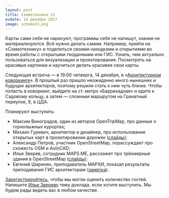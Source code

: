 ```yaml
---
layout: post
title: Схемотехника 13
evdate: 14 декабря 2017
image: schemo13.png
---
```

Карты сами себя не нарисуют, программы себя не напишут, знания не материализуются. Всё нужно делать
самим. Например, прийти на «Схемотехнику» и поделиться своими находками и открытиями во время
работы с открытыми геоданными или ГИС. Узнать, чем актуально пользоваться для визуализации
и проектирования. Посмотреть на красивые картинки и научиться делать красивее свои карты.

Следующая встреча — в 19:00 четверга, 14 декабря, в «[Архитектурном коворкинге](https://www.archcoworking.com/)».
В прошлый раз
пришло неожиданно много нынешних и будущих архитекторов, поэтому решили стать к ним чуть ближе.
Чтобы попасть в коворкинг, выйдите на ст. метро «Баррикадная» и идите к Садовому кольцу, а затем
— сложным маршрутом на Гранатный переулок, 9, в ЦДА.

Планируют выступить:

* Максим Виноградов, один из авторов OpenTripMap, про данные о горнолыжных курортах;
* Михаил Гуревич, архитектор и дизайнер, про использование открытых карт в проектировании дорожек ([слайды](slides/schemo13-antroadplanner.pdf));
* Александр Петров, участник OpenStreetMap, порассуждает про схожесть OSM и AutoCAD;
* Илья Зверев, сотрудник MAPS.ME, расскажет про трёхмерные здания в OpenStreetMap ([слайды](https://www.slideshare.net/iljazverev/13-3d-osm));
* Евгений Ширинян, преподаватель МАРХИ, показал результаты преподавания ГИС архитекторам ([заметка](http://prosapr.blogspot.ru/2016/12/blog-post.html)).

[Зарегистрируйтесь](https://iz.timepad.ru/event/621394/), чтобы мы могли оценить количество гостей.
Напишите [Илье Звереву](mailto:ilya@zverev.info) тему доклада, если хотите выступить. Мы будем
рады видеть вас в любом качестве.
